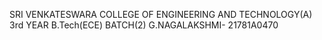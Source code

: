 SRI VENKATESWARA COLLEGE OF ENGINEERING AND TECHNOLOGY(A)
3rd YEAR B.Tech(ECE) BATCH(2)
G.NAGALAKSHMI- 21781A0470
